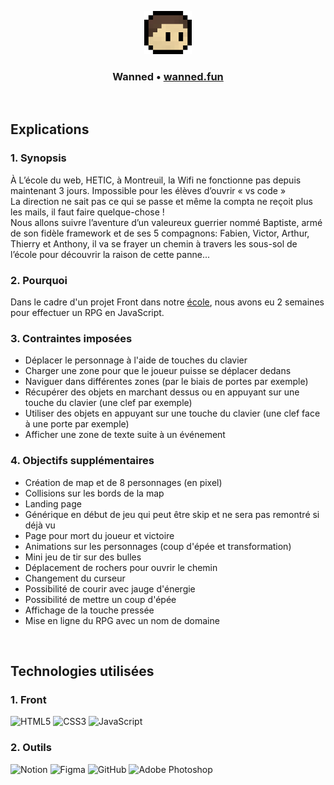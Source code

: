 <p align="center">
  <img width="15%" src="/assets/images/hud/baptiste-head.png" />
</p>

### <p align="center"> Wanned • <a href="https://wanned.fun/" > wanned.fun </a> </p>

<br>

## Explications

### 1. Synopsis 
À L’école du web, HETIC, à Montreuil, la Wifi ne fonctionne pas depuis maintenant 3 jours. Impossible pour les élèves d’ouvrir « vs code » <br>
La direction ne sait pas ce qui se passe et même la compta ne reçoit plus les mails, il faut faire quelque-chose !<br>
Nous allons suivre l’aventure d’un valeureux guerrier nommé Baptiste, armé de son fidèle framework et de ses 5 compagnons: Fabien, Victor, Arthur, Thierry et Anthony, il va se frayer un chemin à travers les sous-sol de l’école pour découvrir la raison de cette panne...


### 2. Pourquoi 
Dans le cadre d'un projet Front dans notre [école](https://www.hetic.net/), nous avons eu 2 semaines pour effectuer un RPG en JavaScript.


### 3. Contraintes imposées
- Déplacer le personnage à l'aide de touches du clavier
- Charger une zone pour que le joueur puisse se déplacer dedans
- Naviguer dans différentes zones (par le biais de portes par exemple)
- Récupérer des objets en marchant dessus ou en appuyant sur une touche du clavier (une clef par exemple)
- Utiliser des objets en appuyant sur une touche du clavier (une clef face à une porte par exemple)
- Afficher une zone de texte suite à un événement


### 4. Objectifs supplémentaires
- Création de map et de 8 personnages (en pixel)
- Collisions sur les bords de la map
- Landing page
- Générique en début de jeu qui peut être skip et ne sera pas remontré si déjà vu
- Page pour mort du joueur et victoire
- Animations sur les personnages (coup d'épée et transformation)
- Mini jeu de tir sur des bulles
- Déplacement de rochers pour ouvrir le chemin
- Changement du curseur
- Possibilité de courir avec jauge d'énergie
- Possibilité de mettre un coup d'épée
- Affichage de la touche pressée
- Mise en ligne du RPG avec un nom de domaine

<br>

## Technologies utilisées

### 1. Front
![HTML5](https://img.shields.io/badge/html5-%23E34F26.svg?style=for-the-badge&logo=html5&logoColor=white)
![CSS3](https://img.shields.io/badge/css3-%231572B6.svg?style=for-the-badge&logo=css3&logoColor=white)
![JavaScript](https://img.shields.io/badge/javascript-%23323330.svg?style=for-the-badge&logo=javascript&logoColor=%23F7DF1E)

### 2. Outils
![Notion](https://img.shields.io/badge/Notion-%23000000.svg?style=for-the-badge&logo=notion&logoColor=white)
![Figma](https://img.shields.io/badge/figma-%23F24E1E.svg?style=for-the-badge&logo=figma&logoColor=white)
![GitHub](https://img.shields.io/badge/github-%23121011.svg?style=for-the-badge&logo=github&logoColor=white)
![Adobe Photoshop](https://img.shields.io/badge/adobe%20photoshop-%2331A8FF.svg?style=for-the-badge&logo=adobe%20photoshop&logoColor=white)
